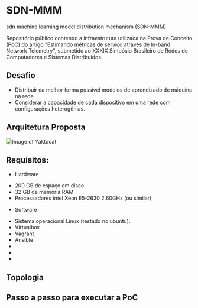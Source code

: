 # SDN-MMM
sdn machine learning model distribution mechanism (SDN-MMM)

Repositório público contendo a infraestrutura utilizada na Prova de Conceito (PoC) do artigo "Estimando métricas de serviço através de In-band Network Telemetry", submetido ao XXXIX Simpósio Brasileiro de Redes de Computadores e Sistemas Distribuídos.

## Desafio
- Distribuir da melhor forma possível modelos de aprendizado de máquina na rede.
- Considerar a capacidade de cada dispositivo em uma rede com configurações heterogênias.

## Arquitetura Proposta

![Image of Yaktocat](https://octodex.github.com/images/yaktocat.png)

## Requisitos:
* Hardware
- 200 GB de espaço em disco
- 32 GB de memória RAM
- Processadores intel Xeon E5-2630 2.60GHz (ou similar)

* Software
- Sistema operacional Linux (testado no ubuntu).
- Virtualbox
- Vagrant
- Ansible
-
-
-

## Topologia


## Passo a passo para executar a PoC
